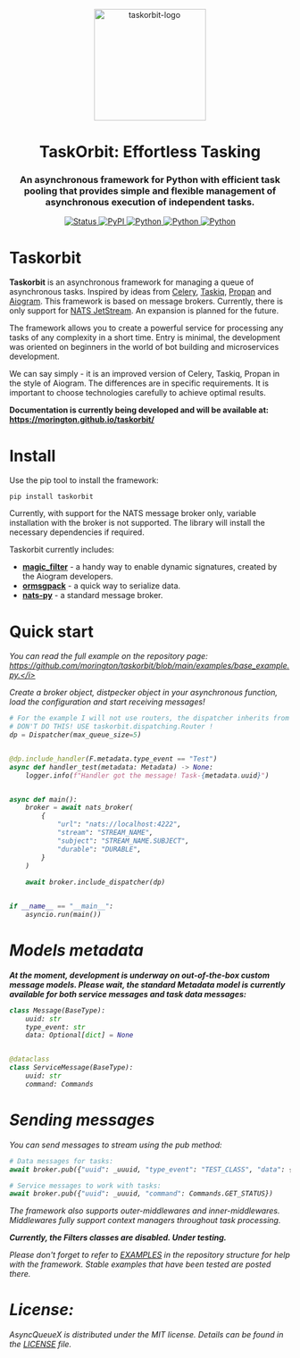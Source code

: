 <p align="center">
    <img src="https://raw.githubusercontent.com/morington/taskorbit/main/docs/assets/images/taskorbit.png" alt="taskorbit-logo" height="200" />
</p>

<h1 align="center">TaskOrbit: Effortless Tasking</h1>
<h3 align="center">An asynchronous framework for Python with efficient task pooling that provides simple and flexible management of asynchronous execution of independent tasks.</h3>

<p align="center">
    <a href="#" target="_blank">
        <img alt="Status" src="https://img.shields.io/pypi/status/taskorbit.svg?style=flat-square">
    </a>
    <a href="#" target="_blank">
        <img alt="PyPI" src="https://img.shields.io/pypi/v/taskorbit.svg?style=flat-square">
    </a>
    <a href="#" target="_blank">
        <img alt="Python" src="https://img.shields.io/pypi/pyversions/taskorbit.svg">
    </a>
    <a href="#" target="_blank">
        <img alt="Python" src="https://img.shields.io/github/license/morington/taskorbit">
    </a>
    <a href="https://t.me/+0ih_O4_AkhlkMThi" target="_blank">
        <img alt="Python" src="https://img.shields.io/endpoint?url=https%3A%2F%2Ftelegram-badge-4mbpu8e0fit4.runkit.sh%2F%3Furl%3Dhttps%3A%2F%2Ft.me%2F%2B0ih_O4_AkhlkMThi&label=Community">
    </a>
</p>

# Taskorbit

<b>Taskorbit</b> is an asynchronous framework for managing a queue of asynchronous tasks. Inspired by ideas from [Celery](https://github.com/celery/celery), [Taskiq](https://github.com/taskiq-python/taskiq), [Propan](https://github.com/Lancetnik/Propan) and [Aiogram](https://github.com/aiogram/aiogram). This framework is based on message brokers. Currently, there is only support for [NATS JetStream](https://github.com/nats-io/nats.py). An expansion is planned for the future.

The framework allows you to create a powerful service for processing any tasks of any complexity in a short time. Entry is minimal, the development was oriented on beginners in the world of bot building and microservices development.

We can say simply - it is an improved version of Celery, Taskiq, Propan in the style of Aiogram. The differences are in specific requirements. It is important to choose technologies carefully to achieve optimal results.

<b>Documentation is currently being developed and will be available at: https://morington.github.io/taskorbit/</b>

# Install

Use the pip tool to install the framework:

```commandline
pip install taskorbit
```

Currently, with support for the NATS message broker only, variable installation with the broker is not supported. The library will install the necessary dependencies if required.

Taskorbit currently includes:
- <b>[magic_filter](https://github.com/aiogram/magic-filter)</b> - a handy way to enable dynamic signatures, created by the Aiogram developers.
- <b>[ormsgpack](https://github.com/aviramha/ormsgpack)</b> - a quick way to serialize data.
- <b>[nats-py](https://github.com/nats-io/nats.py)</b> - a standard message broker.

# Quick start

<i>You can read the full example on the repository page: https://github.com/morington/taskorbit/blob/main/examples/base_example.py.</i>

Create a broker object, distpecker object in your asynchronous function, load the configuration and start receiving messages!

```python
# For the example I will not use routers, the dispatcher inherits from routers so can also integrate handlers.
# DON'T DO THIS! USE taskorbit.dispatching.Router !
dp = Dispatcher(max_queue_size=5)


@dp.include_handler(F.metadata.type_event == "Test")
async def handler_test(metadata: Metadata) -> None:
    logger.info(f"Handler got the message! Task-{metadata.uuid}")


async def main():
    broker = await nats_broker(
        {
            "url": "nats://localhost:4222",
            "stream": "STREAM_NAME",
            "subject": "STREAM_NAME.SUBJECT",
            "durable": "DURABLE",
        }
    )
	
    await broker.include_dispatcher(dp)


if __name__ == "__main__":
    asyncio.run(main())
```

# Models metadata

<b>At the moment, development is underway on out-of-the-box custom message models. Please wait, the standard Metadata model is currently available for both service messages and task data messages:</b>

```python
class Message(BaseType):
    uuid: str
    type_event: str
    data: Optional[dict] = None


@dataclass
class ServiceMessage(BaseType):
    uuid: str
    command: Commands
```

# Sending messages

You can send messages to stream using the pub method:

```python
# Data messages for tasks:
await broker.pub({"uuid": _uuuid, "type_event": "TEST_CLASS", "data": {"some_data": 123}}))

# Service messages to work with tasks:
await broker.pub({"uuid": _uuuid, "command": Commands.GET_STATUS})
```

The framework also supports outer-middlewares and inner-middlewares. Middlewares fully support context managers throughout task processing.

<b>Currently, the Filters classes are disabled. Under testing.</b>

Please don't forget to refer to [EXAMPLES](https://github.com/morington/taskorbit/tree/main/examples) in the repository structure for help with the framework. Stable examples that have been tested are posted there.

# License:

AsyncQueueX is distributed under the MIT license. Details can be found in the [LICENSE](https://raw.githubusercontent.com/morington/taskorbit/main/LICENSE) file.


